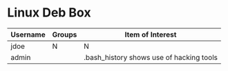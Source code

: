 # Linux Deb Box

| Username | Groups | Item of Interest |
| - | - | - |
| jdoe | N | N |
| admin | | .bash_history shows use of hacking tools |